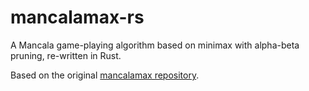 # mancalamax-rs
A Mancala game-playing algorithm based on minimax with alpha-beta pruning, re-written in Rust.

Based on the original [mancalamax repository](https://github.com/cometbeetle/mancalamax).
